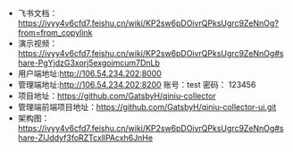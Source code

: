 - 飞书文档：https://ivyy4v6cfd7.feishu.cn/wiki/KP2sw6pDOivrQPksUgrc9ZeNnOg?from=from_copylink
- 演示视频：https://ivyy4v6cfd7.feishu.cn/wiki/KP2sw6pDOivrQPksUgrc9ZeNnOg#share-PgYjdzG3xorj5exgoimcum7DnLb
- 用户端地址:http://106.54.234.202:8000
- 管理端地址:http://106.54.234.202:8200 账号：test 密码： 123456
- 项目地址：https://github.com/GatsbyH/qiniu-collector
- 管理端前端项目地址：https://github.com/GatsbyH/qiniu-collector-ui.git
- 架构图：https://ivyy4v6cfd7.feishu.cn/wiki/KP2sw6pDOivrQPksUgrc9ZeNnOg#share-ZlJddyf3foRZTcxllPAcxh6JnHe
